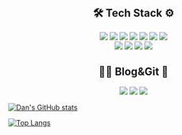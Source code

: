 

<center>
<h2>🛠 Tech Stack ⚙️</h2>
<div>
<img src="https://img.shields.io/badge/javascript-F7DF1E?style=flat-square&logo=javascript&logoColor=black"/>
<img src="https://img.shields.io/badge/react-61DAFB?style=flat-square&logo=react&logoColor=black"/>
<img src="https://img.shields.io/badge/html-E34F26?style=flat-square&logo=html5&logoColor=white"/>
<img src="https://img.shields.io/badge/css-1572B6?style=flat-square&logo=css3&logoColor=white"/>
<img src="https://img.shields.io/badge/jquery-0769AD?style=flat-square&logo=jquery&logoColor=white"/>
<img src="https://img.shields.io/badge/Redux-764ABC?style=flat-square&logo=Redux&logoColor=white"/>
<img src="https://img.shields.io/badge/bootstrap-7952B3?style=flat-square&logo=bootstrap&logoColor=white"/>

<br>
<img src="https://img.shields.io/badge/Node.js-339933?style=flat-square&logo=Node.js&logoColor=white"/>
<img src="https://img.shields.io/badge/Express-000000?style=flat-square&logo=Express&logoColor=white"/>
<img src="https://img.shields.io/badge/Python-3776AB?style=flat-square&logo=Python&logoColor=white"/>
<img src="https://img.shields.io/badge/MongoDB-47A248?style=flat-square&logo=MongoDB&logoColor=white"/>

</div>

<h2>👨‍💻 Blog&Git 📖</h2>
<div>
<a href="https://dan-studio.github.io"><img src="https://img.shields.io/badge/GitHub Pages-222222?style=flat-square&logo=Github Pages&logoColor=white"/></a>
<a href="https://velog.io/@danchoi"><img src="https://img.shields.io/badge/velog-20C997?style=flat-square&logo=velog&logoColor=white"/></a>
<a href="https://github.com/dan-studio"><img src="https://img.shields.io/badge/github-181717?style=flat-square&logo=github&logoColor=white"/></a>
</div></center>

[![Dan's GitHub stats](https://github-readme-stats.vercel.app/api?username=dan-studio)](https://github.com/anuraghazra/github-readme-stats)

[![Top Langs](https://github-readme-stats.vercel.app/api/top-langs/?username=dan-studio)](https://github.com/anuraghazra/github-readme-stats)
